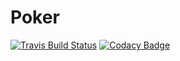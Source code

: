 Poker
==============

[![Travis Build Status][travis-img]][travis] [![Codacy Badge][codacy-img]][codacy]

[travis-img]: https://travis-ci.org/ahtohbi4/poker.svg?branch=master
[travis]: https://travis-ci.org/ahtohbi4/poker
[codacy-img]: https://api.codacy.com/project/badge/grade/49f010d195d2435a8b0037d78bb8ef46
[codacy]: https://www.codacy.com/app/alexandr-post/poker
